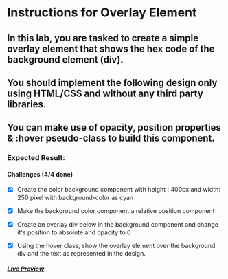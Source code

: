 # Instructions for Overlay Element

## In this lab, you are tasked to create a simple overlay element that shows the hex code of the background element (div).

## You should implement the following design only using HTML/CSS and without any third party libraries.

## You can make use of opacity, position properties & :hover pseudo-class to build this component.

### Expected Result:

#### Challenges (4/4 done)

- [x] Create the color background component with height : 400px and width: 250 pixel with background-color as cyan

- [x] Make the background color component a relative position component

- [x] Create an overlay div below in the background component and change it's position to absolute and opacity to 0

- [x] Using the hover class, show the overlay element over the background div and the text as represented in the design.

##### [Live Preview]()